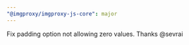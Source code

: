 ```yaml
---
"@imgproxy/imgproxy-js-core": major
---
```


Fix padding option not allowing zero values. Thanks @sevrai
